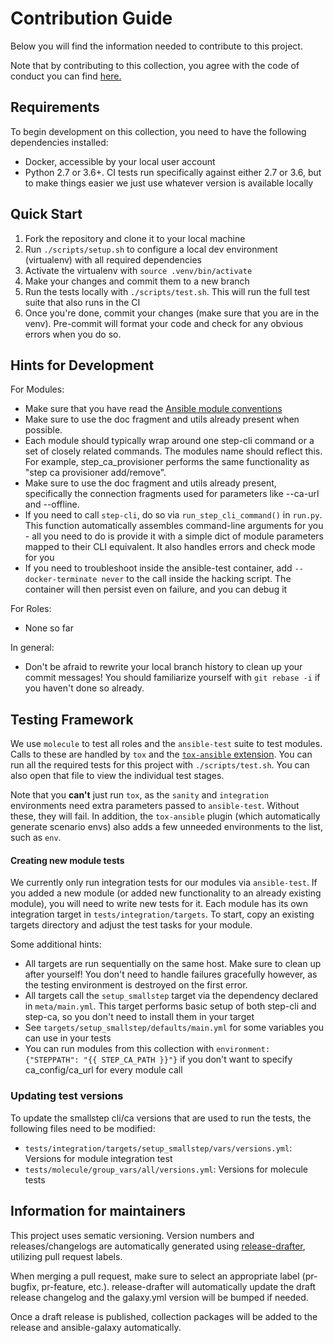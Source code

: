 # Contribution Guide

Below you will find the information needed to contribute to this project.

Note that by contributing to this collection, you agree with the code of conduct you can find [here.](https://github.com/maxhoesel-ansible/ansible-collection-smallstep/blob/main/CODE_OF_CONDUCT.md)

## Requirements

To begin development on this collection, you need to have the following dependencies installed:

- Docker, accessible by your local user account
- Python 2.7 or 3.6+. CI tests run specifically against either 2.7 or 3.6, but to make things easier we just use whatever version is available locally

## Quick Start

1. Fork the repository and clone it to your local machine
2. Run `./scripts/setup.sh` to configure a local dev environment (virtualenv) with all required dependencies
3. Activate the virtualenv with `source .venv/bin/activate`
4. Make your changes and commit them to a new branch
5. Run the tests locally with `./scripts/test.sh`. This will run the full test suite that also runs in the CI
6. Once you're done, commit your changes (make sure that you are in the venv).
   Pre-commit will format your code and check for any obvious errors when you do so.

## Hints for Development

For Modules:
- Make sure that you have read the [Ansible module conventions](https://docs.ansible.com/ansible/latest/dev_guide/developing_modules_best_practices.html)
- Make sure to use the doc fragment and utils already present when possible.
- Each module should typically wrap around one step-cli command or a set of closely related commands.
  The modules name should reflect this. For example, step_ca_provisioner performs the same functionality as "step ca provisioner add/remove".
- Make sure to use the doc fragment and utils already present, specifically the connection fragments used for parameters like --ca-url and --offline.
- If you need to call `step-cli`, do so via `run_step_cli_command()` in `run.py`.
  This function automatically assembles command-line arguments for you - all you
  need to do is provide it with a simple dict of module parameters mapped to their CLI equivalent. It also handles errors and check mode for you
- If you need to troubleshoot inside the ansible-test container, add `--docker-terminate never` to the
  call inside the hacking script. The container will then persist even on failure, and you can debug it

For Roles:
- None so far

In general:
- Don't be afraid to rewrite your local branch history to clean up your commit messages!
  You should familiarize yourself with `git rebase -i` if you haven't done so already.

## Testing Framework

We use `molecule` to test all roles and the `ansible-test` suite to test modules. Calls to these are handled by `tox` and the [`tox-ansible` extension]( https://github.com/ansible-community/tox-ansible).
You can run all the required tests for this project with `./scripts/test.sh`. You can also open that file to view the individual test stages.

Note that you **can't** just run `tox`, as the `sanity` and `integration` environments need extra parameters passed to
`ansible-test`. Without these, they will fail. In addition, the `tox-ansible` plugin (which automatically generate scenario envs)
also adds a few unneeded environments to the list, such as `env`.

#### Creating new module tests

We currently only run integration tests for our modules via `ansible-test`. If you added a new module (or added new functionality to an already existing module),
you will need to write new tests for it. Each module has its own integration target in `tests/integration/targets`. To start, copy an existing targets directory
and adjust the test tasks for your module.

Some additional hints:

- All targets are run sequentially on the same host. Make sure to clean up after yourself! You don't need to handle failures gracefully however,
  as the testing environment is destroyed on the first error.
- All targets call the `setup_smallstep` target via the dependency declared in `meta/main.yml`. This target performs basic setup
  of both step-cli and step-ca, so you don't need to install them in your target
- See `targets/setup_smallstep/defaults/main.yml` for some variables you can use in your tests
- You can run modules from this collection with `environment: {"STEPPATH": "{{ STEP_CA_PATH }}"}` if you don't want to specify ca_config/ca_url for every module call

### Updating test versions

To update the smallstep cli/ca versions that are used to run the tests, the following files need to be modified:

- `tests/integration/targets/setup_smallstep/vars/versions.yml`: Versions for module integration test
- `tests/molecule/group_vars/all/versions.yml`: Versions for molecule tests

## Information for maintainers

This project uses sematic versioning. Version numbers and  releases/changelogs are automatically generated using [release-drafter](https://github.com/release-drafter/release-drafter), utilizing pull request labels.

When merging a pull request, make sure to select an appropriate label (pr-bugfix, pr-feature, etc.).
release-drafter will automatically update the draft release changelog and the galaxy.yml version will be bumped if needed.

Once a draft release is published, collection packages will be added to the release and ansible-galaxy automatically.
